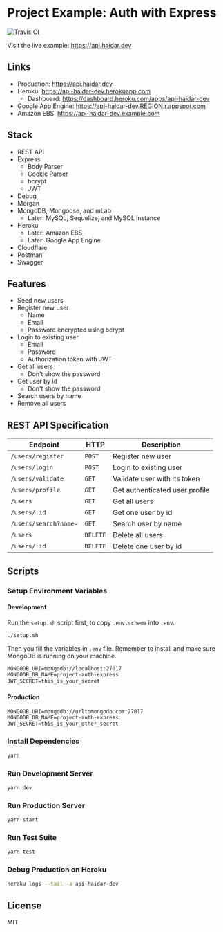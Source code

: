 # Project Example: Auth with Express

[![Travis CI](https://travis-ci.org/mhaidarh/project-auth-express.svg?branch=master)](https://travis-ci.org/github/mhaidarh/project-auth-express)

Visit the live example: https://api.haidar.dev

## Links

- Production: https://api.haidar.dev
- Heroku: https://api-haidar-dev.herokuapp.com
  - Dashboard: https://dashboard.heroku.com/apps/api-haidar-dev
- Google App Engine: https://api-haidar-dev.REGION.r.appspot.com
- Amazon EBS: https://api-haidar-dev.example.com

## Stack

- REST API
- Express
  - Body Parser
  - Cookie Parser
  - bcrypt
  - JWT
- Debug
- Morgan
- MongoDB, Mongoose, and mLab
  - Later: MySQL, Sequelize, and MySQL instance
- Heroku
  - Later: Amazon EBS
  - Later: Google App Engine
- Cloudflare
- Postman
- Swagger

## Features

- Seed new users
- Register new user
  - Name
  - Email
  - Password encrypted using bcrypt
- Login to existing user
  - Email
  - Password
  - Authorization token with JWT
- Get all users
  - Don't show the password
- Get user by id
  - Don't show the password
- Search users by name
- Remove all users

## REST API Specification

| Endpoint              | HTTP     | Description                    |
| --------------------- | -------- | ------------------------------ |
| `/users/register`     | `POST`   | Register new user              |
| `/users/login`        | `POST`   | Login to existing user         |
| `/users/validate`     | `GET`    | Validate user with its token   |
| `/users/profile`      | `GET`    | Get authenticated user profile |
| `/users`              | `GET`    | Get all users                  |
| `/users/:id`          | `GET`    | Get one user by id             |
| `/users/search?name=` | `GET`    | Search user by name            |
| `/users`              | `DELETE` | Delete all users               |
| `/users/:id`          | `DELETE` | Delete one user by id          |

## Scripts

### Setup Environment Variables

#### Development

Run the `setup.sh` script first, to copy `.env.schema` into `.env`.

```sh
./setup.sh
```

Then you fill the variables in `.env` file.
Remember to install and make sure MongoDB is running on your machine.

```txt
MONGODB_URI=mongodb://localhost:27017
MONGODB_DB_NAME=project-auth-express
JWT_SECRET=this_is_your_secret
```

#### Production

```
MONGODB_URI=mongodb://urltomongodb.com:27017
MONGODB_DB_NAME=project-auth-express
JWT_SECRET=this_is_your_other_secret
```

### Install Dependencies

```sh
yarn
```

### Run Development Server

```sh
yarn dev
```

### Run Production Server

```sh
yarn start
```

### Run Test Suite

```sh
yarn test
```

### Debug Production on Heroku

```sh
heroku logs --tail -a api-haidar-dev
```

## License

MIT
